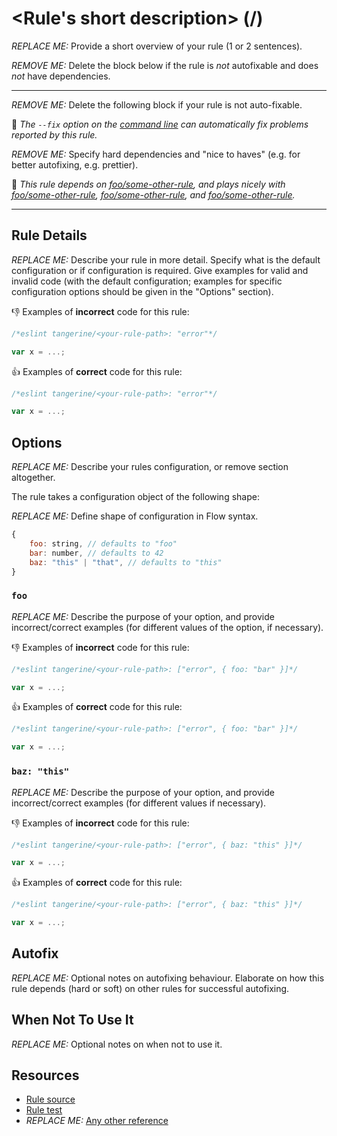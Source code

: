 # <Rule's short description> (<your-rule-category>/<your-rule-name>)

_REPLACE ME:_ Provide a short overview of your rule (1 or 2 sentences).

_REMOVE ME:_ Delete the block below if the rule is _not_ autofixable and does _not_ have dependencies.

---

_REMOVE ME:_ Delete the following block if your rule is not auto-fixable.

🔧 _The `--fix` option on the [command line](https://eslint.org/docs/user-guide/command-line-interface#fix) can automatically fix problems reported by this rule._

_REMOVE ME:_ Specify hard dependencies and "nice to haves" (e.g. for better autofixing, e.g. prettier).

🤝 _This rule depends on [foo/some-other-rule](https://example.org), and plays nicely with [foo/some-other-rule](https://example.org), [foo/some-other-rule](https://example.org), and [foo/some-other-rule](https://example.org)._

---

## Rule Details

_REPLACE ME:_ Describe your rule in more detail.
Specify what is the default configuration or if configuration is required.
Give examples for valid and invalid code (with the default configuration; examples for specific configuration options should be given in the "Options" section).

👎 Examples of **incorrect** code for this rule:

```js
/*eslint tangerine/<your-rule-path>: "error"*/

var x = ...;
```

👍 Examples of **correct** code for this rule:

```js
/*eslint tangerine/<your-rule-path>: "error"*/

var x = ...;
```

## Options

_REPLACE ME:_ Describe your rules configuration, or remove section altogether.

The rule takes a configuration object of the following shape:

_REPLACE ME:_ Define shape of configuration in Flow syntax.

```js
{
    foo: string, // defaults to "foo"
    bar: number, // defaults to 42
    baz: "this" | "that", // defaults to "this"
}
```

### `foo`

_REPLACE ME:_ Describe the purpose of your option, and provide incorrect/correct examples (for different values of the option, if necessary).

👎 Examples of **incorrect** code for this rule:

```js
/*eslint tangerine/<your-rule-path>: ["error", { foo: "bar" }]*/

var x = ...;
```

👍 Examples of **correct** code for this rule:

```js
/*eslint tangerine/<your-rule-path>: ["error", { foo: "bar" }]*/

var x = ...;
```

### `baz: "this"`

_REPLACE ME:_ Describe the purpose of your option, and provide incorrect/correct examples (for different values if necessary).

👎 Examples of **incorrect** code for this rule:

```js
/*eslint tangerine/<your-rule-path>: ["error", { baz: "this" }]*/

var x = ...;
```

👍 Examples of **correct** code for this rule:

```js
/*eslint tangerine/<your-rule-path>: ["error", { baz: "this" }]*/

var x = ...;
```

## Autofix

_REPLACE ME:_ Optional notes on autofixing behaviour. Elaborate on how this rule depends (hard or soft) on other rules for successful autofixing.

## When Not To Use It

_REPLACE ME:_ Optional notes on when not to use it.

## Resources

- [Rule source](./index.js)
- [Rule test](./test.js)
- _REPLACE ME:_ [Any other reference](https://example.org)
